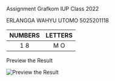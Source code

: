 Assignment Grafkom IUP Class 2022

ERLANGGA WAHYU UTOMO
5025201118

| NUMBERS| LETTERS|
 | :---:  |  :---: |
 | 1 8    |  M O   |
 
 Preview the Result
 
 ![Preview the Result](Result.jpeg)
